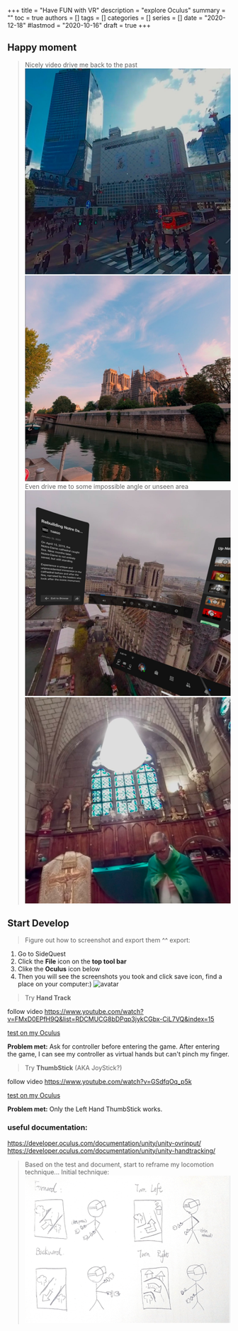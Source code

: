 +++
title = "Have FUN with VR"
description = "explore Oculus"
summary = ""
toc = true
authors = []
tags = []
categories = []
series = []
date =  "2020-12-18"
#lastmod = "2020-10-16"
draft = true
+++

## Happy moment
>Nicely video drive me back to the past
![avatar](/images/VR/play/tokyo.jpg)
![avatar](/images/VR/play/ND-side.jpg)
Even drive me to some impossible angle or unseen area
![avatar](/images/VR//play/ND-birdview.jpg)
![avatar](/images/VR/play/ND-inside.jpg)

## Start Develop 
>Figure out how to screenshot and export them ^^
export:
1. Go to SideQuest
2. Click the **File** icon on the **top tool bar**
3. Clike the **Oculus** icon below
4. Then you will see the screenshots you took and click save icon, find a place on your computer:)
![avatar](/images/VR/play/export.jpg)


>Try **Hand Track**

follow video <https://www.youtube.com/watch?v=FMxD0EPfH9Q&list=RDCMUCG8bDPqp3jykCGbx-CiL7VQ&index=15>

[test on my Oculus](/images/VR/develop/handtrack.mp4)

**Problem met:**
    Ask for controller before entering the game. After entering the game, I can see my controller as virtual hands but can't pinch my finger.

>Try **ThumbStick** (AKA JoyStick?)

follow video <https://www.youtube.com/watch?v=GSdfqOq_p5k>

[test on my Oculus](/images/VR/develop/thumbstick.mp4)

**Problem met:**
    Only the Left Hand ThumbStick works.

### useful documentation:
<https://developer.oculus.com/documentation/unity/unity-ovrinput/>
<https://developer.oculus.com/documentation/unity/unity-handtracking/>

>Based on the test and document, start to reframe my locomotion technique...
Initial technique:
![MyLoc](/images/VR/develop/MyLoc.png)
